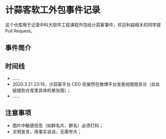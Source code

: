# 计蒜客软工外包事件记录

这个仓库用于记录中科大软件工程课程外包给计蒜客事件，欢迎利益相关的同学提 Pull Request。

## 事件简介



## 时间线


- ......
- 2020.3.21 23:19，计蒜客平台 CEO 俞昊然在微博平台发表地图炮言论（此处链接到仓库里具体的某张图）；
- ......



## 注意事项

- 图片中敏感信息（如群名片、群名）必须打码；
- 文明发言，用事实说话，无需夸大；
